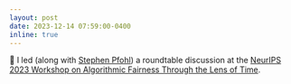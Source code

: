 ```yaml
---
layout: post
date: 2023-12-14 07:59:00-0400
inline: true
---
```


:speech_balloon: I led (along with [Stephen Pfohl](https://spfohl.github.io/)) a roundtable discussion at the [NeurIPS 2023 Workshop on Algorithmic Fairness Through the Lens of Time](https://www.afciworkshop.org/aft2023).


